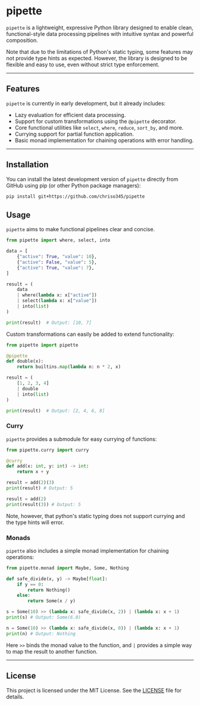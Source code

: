 # pipette

`pipette` is a lightweight, expressive Python library designed to enable clean, functional-style data processing pipelines with intuitive syntax and powerful composition.

Note that due to the limitations of Python's static typing, some features may not provide type hints as expected. However, the library is designed to be flexible and easy to use, even without strict type enforcement.

---

## Features

`pipette` is currently in early development, but it already includes:
- Lazy evaluation for efficient data processing.
- Support for custom transformations using the `@pipette` decorator.
- Core functional utilities like `select`, `where`, `reduce`, `sort_by`, and more.
- Currying support for partial function application.
- Basic monad implementation for chaining operations with error handling.

---

## Installation

You can install the latest development version of `pipette` directly from GitHub using pip (or other Python package managers):

```bash
pip install git+https://github.com/chriso345/pipette
```

## Usage

`pipette` aims to make functional pipelines clear and concise.
```python
from pipette import where, select, into

data = [
    {"active": True, "value": 10},
    {"active": False, "value": 5},
    {"active": True, "value": 7},
]

result = (
    data
    | where(lambda x: x["active"])
    | select(lambda x: x["value"])
    | into(list)
)

print(result)  # Output: [10, 7]
```

Custom transformations can easily be added to extend functionality:
```python
from pipette import pipette

@pipette
def double(x):
    return builtins.map(lambda n: n * 2, x)

result = (
    [1, 2, 3, 4]
    | double
    | into(list)
)

print(result)  # Output: [2, 4, 6, 8]
```

### Curry

`pipette` provides a submodule for easy currying of functions:
```python
from pipette.curry import curry

@curry
def add(x: int, y: int) -> int:
    return x + y

result = add(2)(3)
print(result) # Output: 5

result = add(2)
print(result(3)) # Output: 5
```

Note, however, that python's static typing does not support currying and the type hints will error.

### Monads

`pipette` also includes a simple monad implementation for chaining operations:
```python
from pipette.monad import Maybe, Some, Nothing

def safe_divide(x, y) -> Maybe[float]:
    if y == 0:
        return Nothing()
    else:
        return Some(x / y)

s = Some(10) >> (lambda x: safe_divide(x, 2)) | (lambda x: x + 1)
print(s) # Output: Some(6.0)

n = Some(10) >> (lambda x: safe_divide(x, 0)) | (lambda x: x + 1)
print(n) # Output: Nothing
```

Here `>>` binds the monad value to the function, and `|` provides a simple way to map the result to another function.


---

## License

This project is licensed under the MIT License. See the [LICENSE](LICENSE) file for details.
